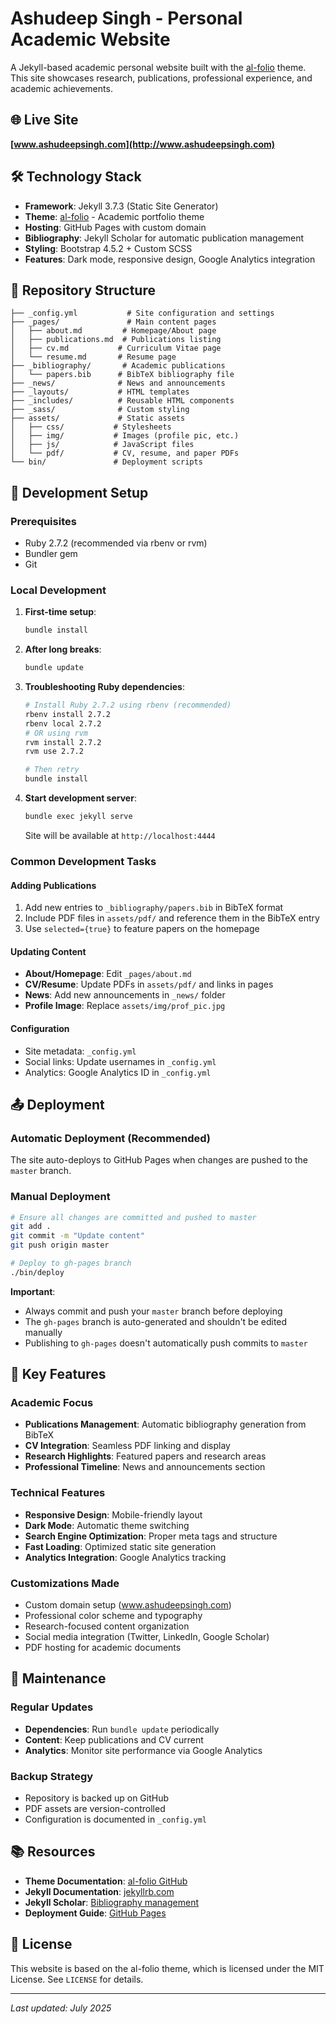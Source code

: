 # Ashudeep Singh - Personal Academic Website

A Jekyll-based academic personal website built with the [al-folio](https://github.com/alshedivat/al-folio) theme. This site showcases research, publications, professional experience, and academic achievements.

## 🌐 Live Site
**[www.ashudeepsingh.com](http://www.ashudeepsingh.com)**

## 🛠 Technology Stack

- **Framework**: Jekyll 3.7.3 (Static Site Generator)
- **Theme**: [al-folio](https://github.com/alshedivat/al-folio) - Academic portfolio theme
- **Hosting**: GitHub Pages with custom domain
- **Bibliography**: Jekyll Scholar for automatic publication management
- **Styling**: Bootstrap 4.5.2 + Custom SCSS
- **Features**: Dark mode, responsive design, Google Analytics integration

## 📁 Repository Structure

```
├── _config.yml           # Site configuration and settings
├── _pages/               # Main content pages
│   ├── about.md         # Homepage/About page
│   ├── publications.md  # Publications listing
│   ├── cv.md           # Curriculum Vitae page
│   └── resume.md       # Resume page
├── _bibliography/       # Academic publications
│   └── papers.bib      # BibTeX bibliography file
├── _news/              # News and announcements
├── _layouts/           # HTML templates
├── _includes/          # Reusable HTML components
├── _sass/              # Custom styling
├── assets/             # Static assets
│   ├── css/           # Stylesheets
│   ├── img/           # Images (profile pic, etc.)
│   ├── js/            # JavaScript files
│   └── pdf/           # CV, resume, and paper PDFs
└── bin/               # Deployment scripts
```

## 🚀 Development Setup

### Prerequisites
- Ruby 2.7.2 (recommended via rbenv or rvm)
- Bundler gem
- Git

### Local Development

1. **First-time setup**:
   ```bash
   bundle install
   ```

2. **After long breaks**:
   ```bash
   bundle update
   ```

3. **Troubleshooting Ruby dependencies**:
   ```bash
   # Install Ruby 2.7.2 using rbenv (recommended)
   rbenv install 2.7.2
   rbenv local 2.7.2
   # OR using rvm
   rvm install 2.7.2
   rvm use 2.7.2
   
   # Then retry
   bundle install
   ```

4. **Start development server**:
   ```bash
   bundle exec jekyll serve
   ```
   Site will be available at `http://localhost:4444`

### Common Development Tasks

#### Adding Publications
1. Add new entries to `_bibliography/papers.bib` in BibTeX format
2. Include PDF files in `assets/pdf/` and reference them in the BibTeX entry
3. Use `selected={true}` to feature papers on the homepage

#### Updating Content
- **About/Homepage**: Edit `_pages/about.md`
- **CV/Resume**: Update PDFs in `assets/pdf/` and links in pages
- **News**: Add new announcements in `_news/` folder
- **Profile Image**: Replace `assets/img/prof_pic.jpg`

#### Configuration
- Site metadata: `_config.yml`
- Social links: Update usernames in `_config.yml`
- Analytics: Google Analytics ID in `_config.yml`

## 📤 Deployment

### Automatic Deployment (Recommended)
The site auto-deploys to GitHub Pages when changes are pushed to the `master` branch.

### Manual Deployment
```bash
# Ensure all changes are committed and pushed to master
git add .
git commit -m "Update content"
git push origin master

# Deploy to gh-pages branch
./bin/deploy
```

**Important**: 
- Always commit and push your `master` branch before deploying
- The `gh-pages` branch is auto-generated and shouldn't be edited manually
- Publishing to `gh-pages` doesn't automatically push commits to `master`

## 🎨 Key Features

### Academic Focus
- **Publications Management**: Automatic bibliography generation from BibTeX
- **CV Integration**: Seamless PDF linking and display
- **Research Highlights**: Featured papers and research areas
- **Professional Timeline**: News and announcements section

### Technical Features
- **Responsive Design**: Mobile-friendly layout
- **Dark Mode**: Automatic theme switching
- **Search Engine Optimization**: Proper meta tags and structure
- **Fast Loading**: Optimized static site generation
- **Analytics Integration**: Google Analytics tracking

### Customizations Made
- Custom domain setup (www.ashudeepsingh.com)
- Professional color scheme and typography
- Research-focused content organization
- Social media integration (Twitter, LinkedIn, Google Scholar)
- PDF hosting for academic documents

## 🔧 Maintenance

### Regular Updates
- **Dependencies**: Run `bundle update` periodically
- **Content**: Keep publications and CV current
- **Analytics**: Monitor site performance via Google Analytics

### Backup Strategy
- Repository is backed up on GitHub
- PDF assets are version-controlled
- Configuration is documented in `_config.yml`

## 📚 Resources

- **Theme Documentation**: [al-folio GitHub](https://github.com/alshedivat/al-folio)
- **Jekyll Documentation**: [jekyllrb.com](https://jekyllrb.com/)
- **Jekyll Scholar**: [Bibliography management](https://github.com/inukshuk/jekyll-scholar)
- **Deployment Guide**: [GitHub Pages](https://pages.github.com/)

## 📄 License

This website is based on the al-folio theme, which is licensed under the MIT License. See `LICENSE` for details.

---

*Last updated: July 2025* 
